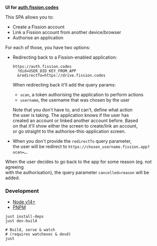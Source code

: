 __UI for [auth.fission.codes](https://auth.fission.codes)__

This SPA allows you to:
* Create a Fission account
* Link a Fission account from another device/browser
* Authorise an application

For each of those, you have two options:
* Redirecting back to a Fission-enabled application:
  ```
  https://auth.fission.codes
    ?did=USER_DID_KEY_FROM_APP
    &redirectTo=https://drive.fission.codes
  ```

  When redirecting back it'll add the query params:
  + `ucan`, a token authorising the application to perform actions
  + `username`, the username that was chosen by the user

  Note that you don't have to, and can't, define what action  
  the user is taking. The application knows if the user has  
  created an account or linked another account before. Based  
  on that it'll show either the screen to create/link an account,  
  or go straight to the authorise-this-application screen.

* When you don't provide the `redirectTo` query parameter,  
  the user will be redirect to `https://chosen_username.fission.app?ucan=…`.


When the user decides to go back to the app for some reason (eg. not agreeing  
with the authorisation), the query parameter `cancelled=reason` will be added.


### Development

* [Node v14+](https://nodejs.org/)
* [PNPM](https://pnpm.js.org/)

```shell
just install-deps
just dev-build

# Build, serve & watch
# (requires watchexec & devd)
just
```
